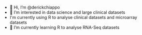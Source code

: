 - 👋 Hi, I’m @derickchiappo
- 👀 I’m interested in data science and large clinical datasets 
- I'm currently using R to analyse clinical datasets and microarray datasets
- 🌱 I’m currently learning R to analyse RNA-Seq datasets

<!---
derickchiappo/derickchiappo is a ✨ special ✨ repository because its `README.md` (this file) appears on your GitHub profile.
You can click the Preview link to take a look at your changes.
--->
